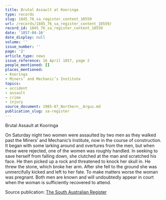 ```yaml
---
title: Brutal Assault at Kooringa
type: records
slug: 1845_76_sa_register_content_10559
url: /records/1845_76_sa_register_content_10559/
record_id: 1845_76_sa_register_content_10559
date: '1857-04-16'
date_display: null
volume: ''
issue_number: ''
page: '2'
article_type: news
issue_reference: 16 April 1857, page 2
people_mentioned: []
places_mentioned:
- Kooringa
- Miners’ and Mechanic’s Institute
topics:
- accident
- assault
- crime
- injury
source_document: 1985-87_Northern__Argus.md
publication_slug: sa-register
---
```


Brutal Assault at Kooringa

On Saturday night two women were assaulted by two men as they walked past the Miners’ and Mechanic’s Institute, now in the course of construction.  It began with some larking around and overtures from the men, but when these were rejected, one of the women was roughly handled.  In seeking to save herself from falling down, she clutched at the man and scratched his face.  He then picked up a rock and threatened to knock her skull in.  He threw the stone, which broke her arm.  After she fell to the ground she was unmercifully kicked and left to her fate.  To make matters worse the woman was pregnant.  Both men are known and will undoubtedly appear in court when the woman is sufficiently recovered to attend.

Source publication: [The South Australian Register](/publications/sa-register/)

